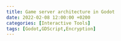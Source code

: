 ```yaml
---
title: Game server architecture in Godot
date: 2022-02-08 12:00:00 +0200
categories: [Interactive Tools]
tags: [Godot,GDScript,Encryption]
---
```



